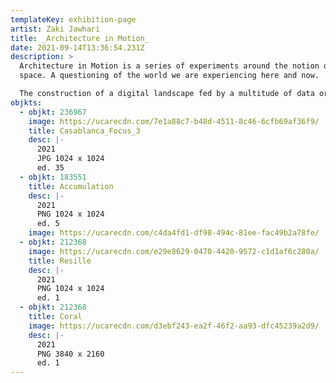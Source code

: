 ```yaml
---
templateKey: exhibition-page
artist: Zaki Jawhari
title: _Architecture in Motion_
date: 2021-09-14T13:36:54.231Z
description: >
  Architecture in Motion is a series of experiments around the notion of hybrid
  space. A questioning of the world we are experiencing here and now.

  The construction of a digital landscape fed by a multitude of data organized and processed by the machine according to a series of simple and repetitive rules. This procedural approach generates spaces and abstract architectures, the start of a new digital exploration. 
objkts:
  - objkt: 236967
    image: https://ucarecdn.com/7e1a88c7-b48d-4511-8c46-6cfb69af36f9/
    title: Casablanca_Focus_3
    desc: |-
      2021
      JPG 1024 x 1024
      ed. 35
  - objkt: 183551
    title: Accumulation
    desc: |-
      2021
      PNG 1024 x 1024
      ed. 5
    image: https://ucarecdn.com/c4da4fd1-df98-494c-81ee-fac49b2a78fe/
  - objkt: 212368
    image: https://ucarecdn.com/e29e8629-0470-4420-9572-c1d1af6c280a/
    title: Resille
    desc: |-
      2021
      PNG 1024 x 1024
      ed. 1
  - objkt: 212368
    title: Coral
    image: https://ucarecdn.com/d3ebf243-ea2f-46f2-aa93-dfc45239a2d9/
    desc: |-
      2021
      PNG 3840 x 2160
      ed. 1
---
```

